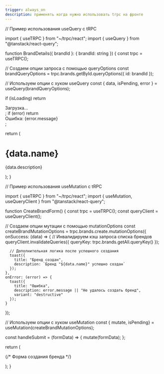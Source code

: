 ```yaml
---
trigger: always_on
description: применять когда нужно использовать trpc на фронте
---
```


// Пример использования useQuery с tRPC

import { useTRPC } from "~/trpc/react";
import { useQuery } from "@tanstack/react-query";

function BrandDetails({ brandId }: { brandId: string }) {
  const trpc = useTRPC();
  
  // Создаем опции запроса с помощью queryOptions
  const brandQueryOptions = trpc.brands.getById.queryOptions({ id: brandId });
  
  // Используем опции с хуком useQuery
  const { data, isPending, error } = useQuery(brandQueryOptions);
  
  if (isLoading) return <div>Загрузка...</div>;
  if (error) return <div>Ошибка: {error.message}</div>;
  
  return (
    <div>
      <h1>{data.name}</h1>
      <p>{data.description}</p>
    </div>
  );
}

// Пример использования useMutation с tRPC

import { useTRPC } from "~/trpc/react";
import { useMutation, useQueryClient } from "@tanstack/react-query";

function CreateBrandForm() {
  const trpc = useTRPC();
  const queryClient = useQueryClient();
  
  // Создаем опции мутации с помощью mutationOptions
  const createBrandMutationOptions = trpc.brands.create.mutationOptions({
    onSuccess: (data) => {
      // Инвалидируем кэш запроса списка брендов
      queryClient.invalidateQueries({ 
        queryKey: trpc.brands.getAll.queryKey() 
      });
      
      // Дополнительная логика после успешного создания
      toast({
        title: "Бренд создан",
        description: `Бренд "${data.name}" успешно создан`
      });
    },
    onError: (error) => {
      toast({
        title: "Ошибка",
        description: error.message || "Не удалось создать бренд",
        variant: "destructive"
      });
    }
  });
  
  // Используем опции с хуком useMutation
  const { mutate, isPending} = useMutation(createBrandMutationOptions);
  
  const handleSubmit = (formData) => {
    mutate(formData);
  };
  
  return (
    <form onSubmit={handleSubmit}>
      {/* Форма создания бренда */}
    </form>
  );
}